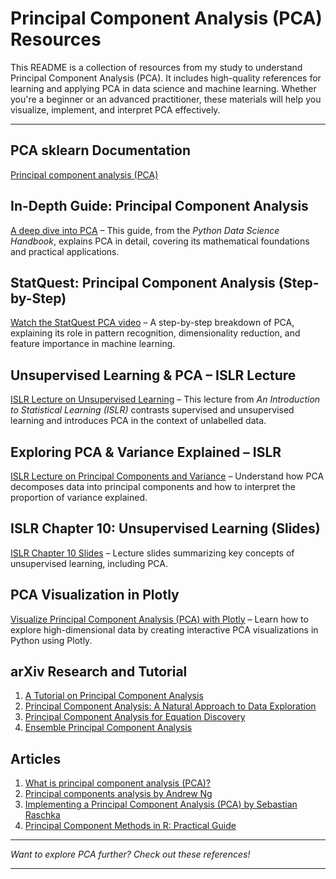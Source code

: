 # **Principal Component Analysis (PCA) Resources**  

This README is a collection of resources from my study to understand Principal Component Analysis (PCA). It includes high-quality references for learning and applying PCA in data science and machine learning. Whether you're a beginner or an advanced practitioner, these materials will help you visualize, implement, and interpret PCA effectively.

---

## **PCA sklearn Documentation**
[Principal component analysis (PCA)](https://scikit-learn.org/stable/modules/generated/sklearn.decomposition.PCA.html)

## **In-Depth Guide: Principal Component Analysis**  
[A deep dive into PCA](https://github.com/jakevdp/PythonDataScienceHandbook/blob/master/notebooks/05.09-Principal-Component-Analysis.ipynb) – This guide, from the *Python Data Science Handbook*, explains PCA in detail, covering its mathematical foundations and practical applications.  

## **StatQuest: Principal Component Analysis (Step-by-Step)**  
[Watch the StatQuest PCA video](https://www.youtube.com/watch?v=FgakZw6K1QQ&ab_channel=StatQuestwithJoshStarmer) – A step-by-step breakdown of PCA, explaining its role in pattern recognition, dimensionality reduction, and feature importance in machine learning.  

## **Unsupervised Learning & PCA – ISLR Lecture**  
[ISLR Lecture on Unsupervised Learning](https://www.youtube.com/watch?v=WIMgMBYqhKE&ab_channel=DataScienceAnalytics) – This lecture from *An Introduction to Statistical Learning (ISLR)* contrasts supervised and unsupervised learning and introduces PCA in the context of unlabelled data.  

## **Exploring PCA & Variance Explained – ISLR**  
[ISLR Lecture on Principal Components and Variance](https://www.youtube.com/watch?v=zMfomUERNww&ab_channel=DataScienceAnalytics) – Understand how PCA decomposes data into principal components and how to interpret the proportion of variance explained.  

## **ISLR Chapter 10: Unsupervised Learning (Slides)**  
[ISLR Chapter 10 Slides](https://hastie.su.domains/MOOC-Slides/unsupervised.pdf) – Lecture slides summarizing key concepts of unsupervised learning, including PCA.  

## **PCA Visualization in Plotly**  
[Visualize Principal Component Analysis (PCA) with Plotly](https://plotly.com/python/pca-visualization/) – Learn how to explore high-dimensional data by creating interactive PCA visualizations in Python using Plotly.  

## **arXiv Research and Tutorial**
1. [A Tutorial on Principal Component Analysis](https://arxiv.org/pdf/1404.1100)
2. [Principal Component Analysis: A Natural Approach to Data Exploration](https://arxiv.org/pdf/1804.02502)
3. [Principal Component Analysis for Equation Discovery](https://arxiv.org/pdf/2401.04797)
4. [Ensemble Principal Component Analysis](https://arxiv.org/pdf/2311.01826)

## **Articles**
1. [What is principal component analysis (PCA)?](https://www.ibm.com/think/topics/principal-component-analysis)
2. [Principal components analysis by Andrew Ng](https://cs229.stanford.edu/notes2020spring/cs229-notes10.pdf)
3. [Implementing a Principal Component Analysis (PCA) by Sebastian Raschka](https://sebastianraschka.com/Articles/2014_pca_step_by_step.html)
4. [Principal Component Methods in R: Practical Guide](https://www.sthda.com/english/articles/31-principal-component-methods-in-r-practical-guide/112-pca-principal-component-analysis-essentials/)
---

*Want to explore PCA further? Check out these references!*

---

